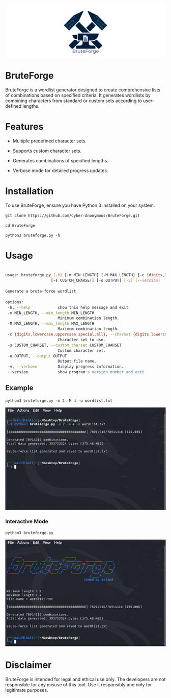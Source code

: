 <p><img align="center" src="images/BruteForge.png" alt="BruteForge Logo">
</p>

# BruteForge

BruteForge is a wordlist generator designed to create comprehensive lists of combinations based on specified criteria. It generates wordlists by combining characters from standard or custom sets according to user-defined lengths.

# Features

* Multiple predefined character sets.

* Supports custom character sets.

* Generates combinations of specified lengths.


* Verbose mode for detailed progress updates.


# Installation

To use BruteForge, ensure you have Python 3 installed on your system.
 
 `git clone https://github.com/Cyber-Anonymous/BruteForge.git`
 
 `cd BruteForge`
 
 `python3 bruteforge.py -h`

 # Usage
 
 ```bash
 
 usage: bruteforge.py [-h] [-m MIN_LENGTH] [-M MAX_LENGTH] [-c {digits,lowercase,uppercase,special,all}]
                     [-s CUSTOM_CHARSET] [-o OUTPUT] [-v] [--version]

Generate a brute-force wordlist.

options:
  -h, --help            show this help message and exit
  -m MIN_LENGTH, --min_length MIN_LENGTH
                        Minimum combination length.
  -M MAX_LENGTH, --max_length MAX_LENGTH
                        Maximum combination length.
  -c {digits,lowercase,uppercase,special,all}, --charset {digits,lowercase,uppercase,special,all}
                        Character set to use.
  -s CUSTOM_CHARSET, --custom_charset CUSTOM_CHARSET
                        Custom character set.
  -o OUTPUT, --output OUTPUT
                        Output file name.
  -v, --verbose         Display progress information.
  --version             show program's version number and exit

 ```

 ## Example
 
 `python3 bruteforge.py -m 2 -M 4 -o wordlist.txt`

 ![](images/image1.png)


 ### Interactive Mode

  `python3 bruteforge.py`
 
 ![](images/image2.png)
 

# Disclaimer

BruteForge is intended for legal and ethical use only. The developers are not responsible for any misuse of this tool. Use it responsibly and only for legitimate purposes.

